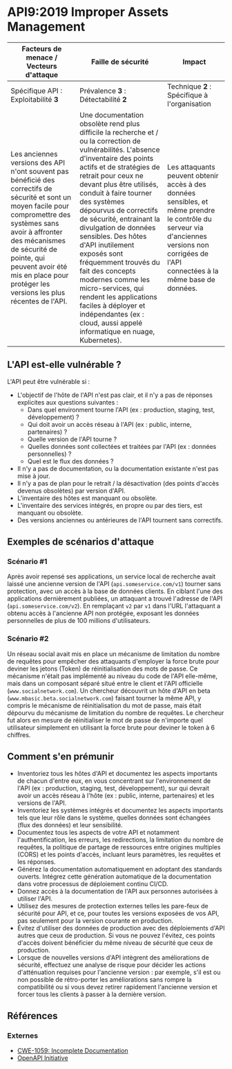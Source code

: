 # API9:2019 Improper Assets Management

| Facteurs de menace / Vecteurs d'attaque | Faille de sécurité | Impact |
| - | - | - |
| Spécifique API : Exploitabilité **3** | Prévalence **3** : Détectabilité **2** | Technique **2** : Spécifique à l'organisation |
| Les anciennes versions des API n'ont souvent pas bénéficié des correctifs de sécurité et sont un moyen facile pour compromettre des systèmes sans avoir à affronter des mécanismes de sécurité de pointe, qui peuvent avoir été mis en place pour protéger les versions les plus récentes de l'API. | Une documentation obsolète rend plus difficile la recherche et / ou la correction de vulnérabilités. L'absence d'inventaire des points actifs et de stratégies de retrait pour ceux ne devant plus être utilisés, conduit à faire tourner des systèmes dépourvus de correctifs de sécurité, entrainant la divulgation de données sensibles. Des hôtes d'API inutilement exposés sont fréquemment trouvés du fait des concepts modernes comme les micro-services, qui rendent les applications faciles à déployer et indépendantes (ex : cloud, aussi appelé informatique en nuage, Kubernetes). | Les attaquants peuvent obtenir accès à des données sensibles, et même prendre le contrôle du serveur via d'anciennes versions non corrigées de l'API connectées à la même base de données. |

## L'API est-elle vulnérable ?

L'API peut être vulnérable si :

* L'objectif de l'hôte de l'API n'est pas clair, et il n'y a pas de réponses
  explicites aux questions suivantes :
  * Dans quel environment tourne l'API (ex : production, staging, test,
    développement) ?
  * Qui doit avoir un accès réseau à l'API (ex : public, interne, partenaires) ?
  * Quelle version de l'API tourne ?
  * Quelles données sont collectées et traitées par l'API (ex : données
    personnelles) ?
  * Quel est le flux des données ?
* Il n'y a pas de documentation, ou la documentation existante n'est pas mise
  à jour.
* Il n'y a pas de plan pour le retrait / la désactivation (des points d'accès
  devenus obsolètes) par version d'API.
* L'inventaire des hôtes est manquant ou obsolète.
* L'inventaire des services intégrés, en propre ou par des tiers, est manquant
  ou obsolète.
* Des versions anciennes ou antérieures de l'API tournent sans correctifs.

## Exemples de scénarios d'attaque

### Scénario #1

Après avoir repensé ses applications, un service local de recherche avait
laissé une ancienne version de l'API (`api.someservice.com/v1`) tourner sans
protection, avec un accès à la base de données clients. En ciblant l'une des
applications dernièrement publiées, un attaquant a trouvé l'adresse de l'API (`api.someservice.com/v2`). En remplaçant `v2` par `v1` dans l'URL l'attaquant
a obtenu accès à l'ancienne API non protégée, exposant les données personnelles
de plus de 100 millions d'utilisateurs.

### Scénario #2

Un réseau social avait mis en place un mécanisme de limitation du nombre de
requêtes pour empêcher des attaquants d'employer la force brute pour deviner
les jetons (Token) de réinitialisation des mots de passe. Ce mécanisme n'était pas
implémenté au niveau du code de l'API elle-même, mais dans un composant séparé
situé entre le client et l'API officielle (`www.socialnetwork.com`).
Un chercheur découvrit un hôte d'API en beta
(`www.mbasic.beta.socialnetwork.com`) faisant tourner la même API, y
compris le mécanisme de réinitialisation du mot de passe, mais était dépourvu
du mécanisme de limitation du nombre de requêtes. Le chercheur fut alors en mesure
de réinitialiser le mot de passe de n'importe quel utilisateur simplement en
utilisant la force brute pour deviner le token à 6 chiffres.

## Comment s'en prémunir

* Inventoriez tous les hôtes d'API et documentez les aspects importants de
  chacun d'entre eux, en vous concentrant sur l'environnement de l'API (ex :
  production, staging, test, développement), sur qui devrait avoir un accès
  réseau à l'hôte (ex : public, interne, partenaires) et les versions de l'API.
* Inventoriez les systèmes intégrés et documentez les aspects importants tels
  que leur rôle dans le système, quelles données sont échangées (flux des
  données) et leur sensibilité.
* Documentez tous les aspects de votre API et notamment l'authentification, les
  erreurs, les redirections, la limitation du nombre de requêtes, la politique
  de partage de ressources entre origines multiples (CORS) et les points
  d'accès, incluant leurs paramètres, les requêtes et les réponses.
* Générez la documentation automatiquement en adoptant des standards ouverts.
  Intégrez cette génération automatique de la documentation dans votre processus de déploiement continu CI/CD.
* Donnez accès à la documentation de l'API aux personnes autorisées à utiliser
  l'API.
* Utilisez des mesures de protection externes telles les pare-feux de
  sécurité pour API, et ce, pour toutes les versions exposées de vos API, pas
  seulement pour la version courante en production.
* Évitez d'utiliser des données de production avec des déploiements d'API
  autres que ceux de production. Si vous ne pouvez l'évitez, ces points d'accès
  doivent bénéficier du même niveau de sécurité que ceux de production.
* Lorsque de nouvelles versions d'API intègrent des améliorations de
  sécurité, effectuez une analyse de risque pour décider les actions
  d'atténuation requises pour l'ancienne version : par exemple, s'il est ou non
  possible de rétro-porter les améliorations sans rompre la compatibilité ou si
  vous devez retirer rapidement l'ancienne version et forcer tous les clients à
  passer à la dernière version.

## Références

### Externes

* [CWE-1059: Incomplete Documentation][1]
* [OpenAPI Initiative][2]

[1]: https://cwe.mitre.org/data/definitions/1059.html
[2]: https://www.openapis.org/
